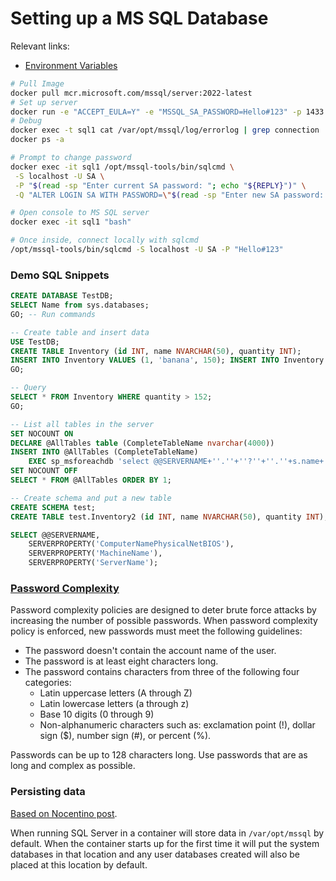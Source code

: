 # Setting up a MS SQL Database

Relevant links:
- [Environment Variables](https://learn.microsoft.com/en-us/sql/linux/sql-server-linux-configure-environment-variables?view=sql-server-ver16)

```bash
# Pull Image
docker pull mcr.microsoft.com/mssql/server:2022-latest
# Set up server
docker run -e "ACCEPT_EULA=Y" -e "MSSQL_SA_PASSWORD=Hello#123" -p 1433:1433 --name sql1 --hostname sql1 -d mcr.microsoft.com/mssql/server:2022-latest
# Debug
docker exec -t sql1 cat /var/opt/mssql/log/errorlog | grep connection
docker ps -a

# Prompt to change password 
docker exec -it sql1 /opt/mssql-tools/bin/sqlcmd \
 -S localhost -U SA \
 -P "$(read -sp "Enter current SA password: "; echo "${REPLY}")" \
 -Q "ALTER LOGIN SA WITH PASSWORD=\"$(read -sp "Enter new SA password: "; echo "${REPLY}")\""

# Open console to MS SQL server
docker exec -it sql1 "bash"

# Once inside, connect locally with sqlcmd
/opt/mssql-tools/bin/sqlcmd -S localhost -U SA -P "Hello#123"

```
### Demo SQL Snippets

```sql
CREATE DATABASE TestDB;
SELECT Name from sys.databases;
GO; -- Run commands

-- Create table and insert data
USE TestDB;
CREATE TABLE Inventory (id INT, name NVARCHAR(50), quantity INT);
INSERT INTO Inventory VALUES (1, 'banana', 150); INSERT INTO Inventory VALUES (2, 'orange', 154);
GO;

-- Query
SELECT * FROM Inventory WHERE quantity > 152;
GO;

-- List all tables in the server
SET NOCOUNT ON
DECLARE @AllTables table (CompleteTableName nvarchar(4000))
INSERT INTO @AllTables (CompleteTableName)
    EXEC sp_msforeachdb 'select @@SERVERNAME+''.''+''?''+''.''+s.name+''.''+t.name from [?].sys.tables t inner join sys.schemas s on t.schema_id=s.schema_id'
SET NOCOUNT OFF
SELECT * FROM @AllTables ORDER BY 1;

-- Create schema and put a new table
CREATE SCHEMA test;
CREATE TABLE test.Inventory2 (id INT, name NVARCHAR(50), quantity INT);

```



```sql
SELECT @@SERVERNAME,
    SERVERPROPERTY('ComputerNamePhysicalNetBIOS'),
    SERVERPROPERTY('MachineName'),
    SERVERPROPERTY('ServerName');
```
### [Password Complexity](https://learn.microsoft.com/en-us/sql/relational-databases/security/password-policy?view=sql-server-ver16#password-complexity)
Password complexity policies are designed to deter brute force attacks by increasing the number of possible passwords. When password complexity policy is enforced, new passwords must meet the following guidelines:

- The password doesn't contain the account name of the user.
- The password is at least eight characters long.
- The password contains characters from three of the following four categories:
  - Latin uppercase letters (A through Z)
  - Latin lowercase letters (a through z)
  - Base 10 digits (0 through 9)
  - Non-alphanumeric characters such as: exclamation point (!), dollar sign ($), number sign (#), or percent (%).

Passwords can be up to 128 characters long. Use passwords that are as long and complex as possible.

### Persisting data
[Based on Nocentino post](https://www.nocentino.com/posts/2019-09-01-persisting-sql-server-data-in-docker-containers-part-1/).

When running SQL Server in a container will store data in `/var/opt/mssql` by default. When the container starts up for the first time it will put the system databases in that location and any user databases created will also be placed at this location by default. 
